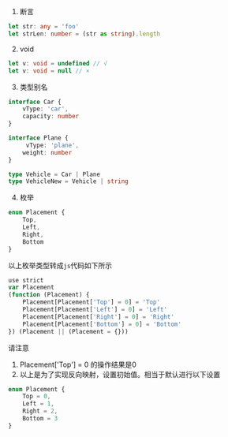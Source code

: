 1. 断言
```ts
let str: any = 'foo'
let strLen: number = (str as string).length
```

2. void
```ts
let v: void = undefined // √
let v: void = null // ×
```

3. 类型别名
```ts
interface Car {
    vType: 'car',
    capacity: number
}

interface Plane {
     vType: 'plane',
    weight: number
}

type Vehicle = Car | Plane
type VehicleNew = Vehicle | string
```

4. 枚举
```ts
enum Placement {
    Top,
    Left,
    Right,
    Bottom
}
```
以上枚举类型转成```js```代码如下所示
```js
use strict
var Placement
(function (Placement) {
    Placement[Placement['Top'] = 0] = 'Top'
    Placement[Placement['Left'] = 0] = 'Left'
    Placement[Placement['Right'] = 0] = 'Right'
    Placement[Placement['Bottom'] = 0] = 'Bottom'
}) (Placement || (Placement = {}))
```
请注意  
1. Placement['Top'] = 0 的操作结果是0
2. 以上是为了实现反向映射，设置初始值。相当于默认进行以下设置
```ts
enum Placement {
    Top = 0,
    Left = 1,
    Right = 2,
    Bottom = 3
}
```
